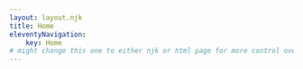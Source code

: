 ```yaml
---
layout: layout.njk
title: Home
eleventyNavigation:
    key: Home
# might change this one to either njk or html page for more control over the formatting
---
```

